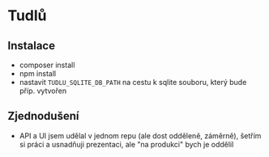 Tudlů
=====

Instalace
---------
* composer install
* npm install
* nastavit `TUDLU_SQLITE_DB_PATH` na cestu k sqlite souboru, který bude příp. vytvořen

Zjednodušení
------------

* API a UI jsem udělal v jednom repu (ale dost odděleně, záměrně), šetřím si práci a usnadňuji prezentaci, ale
"na produkci" bych je oddělil